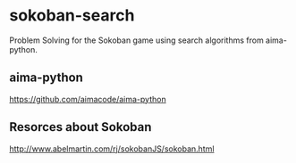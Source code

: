 # sokoban-search
Problem Solving for the Sokoban game using search algorithms from aima-python.

## aima-python

https://github.com/aimacode/aima-python

## Resorces about Sokoban

http://www.abelmartin.com/rj/sokobanJS/sokoban.html